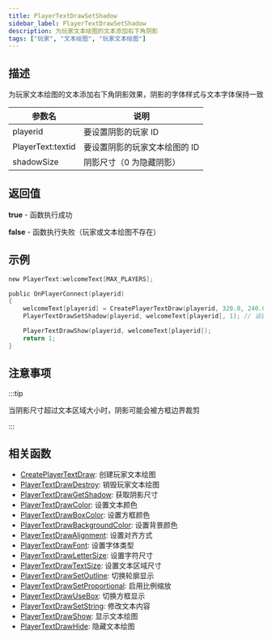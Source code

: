 ```yaml
---
title: PlayerTextDrawSetShadow
sidebar_label: PlayerTextDrawSetShadow
description: 为玩家文本绘图的文本添加右下角阴影
tags: ["玩家", "文本绘图", "玩家文本绘图"]
---
```


## 描述

为玩家文本绘图的文本添加右下角阴影效果，阴影的字体样式与文本字体保持一致

| 参数名            | 说明                          |
| ----------------- | ----------------------------- |
| playerid          | 要设置阴影的玩家 ID           |
| PlayerText:textid | 要设置阴影的玩家文本绘图的 ID |
| shadowSize        | 阴影尺寸（0 为隐藏阴影）      |

## 返回值

**true** - 函数执行成功

**false** - 函数执行失败（玩家或文本绘图不存在）

## 示例

```c
new PlayerText:welcomeText[MAX_PLAYERS];

public OnPlayerConnect(playerid)
{
    welcomeText[playerid] = CreatePlayerTextDraw(playerid, 320.0, 240.0, "Welcome to my server!");
    PlayerTextDrawSetShadow(playerid, welcomeText[playerid], 1); // 设置1单位阴影

    PlayerTextDrawShow(playerid, welcomeText[playerid]);
    return 1;
}
```

## 注意事项

:::tip

当阴影尺寸超过文本区域大小时，阴影可能会被方框边界裁剪

:::

## 相关函数

- [CreatePlayerTextDraw](CreatePlayerTextDraw): 创建玩家文本绘图
- [PlayerTextDrawDestroy](PlayerTextDrawDestroy): 销毁玩家文本绘图
- [PlayerTextDrawGetShadow](PlayerTextDrawGetShadow): 获取阴影尺寸
- [PlayerTextDrawColor](PlayerTextDrawColor): 设置文本颜色
- [PlayerTextDrawBoxColor](PlayerTextDrawBoxColor): 设置方框颜色
- [PlayerTextDrawBackgroundColor](PlayerTextDrawBackgroundColor): 设置背景颜色
- [PlayerTextDrawAlignment](PlayerTextDrawAlignment): 设置对齐方式
- [PlayerTextDrawFont](PlayerTextDrawFont): 设置字体类型
- [PlayerTextDrawLetterSize](PlayerTextDrawLetterSize): 设置字符尺寸
- [PlayerTextDrawTextSize](PlayerTextDrawTextSize): 设置文本区域尺寸
- [PlayerTextDrawSetOutline](PlayerTextDrawSetOutline): 切换轮廓显示
- [PlayerTextDrawSetProportional](PlayerTextDrawSetProportional): 启用比例缩放
- [PlayerTextDrawUseBox](PlayerTextDrawUseBox): 切换方框显示
- [PlayerTextDrawSetString](PlayerTextDrawSetString): 修改文本内容
- [PlayerTextDrawShow](PlayerTextDrawShow): 显示文本绘图
- [PlayerTextDrawHide](PlayerTextDrawHide): 隐藏文本绘图

